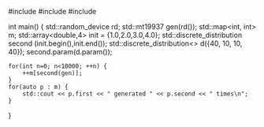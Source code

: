 #include <iostream>
#include <map>
#include <random>

int main()
{
    std::random_device rd;
    std::mt19937 gen(rd());
    std::map<int, int> m;
    std::array<double,4> init = {1.0,2.0,3.0,4.0};
    std::discrete_distribution<int> second (init.begin(),init.end());
    std::discrete_distribution<> d({40, 10, 10, 40});
    second.param(d.param());

    for(int n=0; n<10000; ++n) {
        ++m[second(gen)];
    }
    for(auto p : m) {
        std::cout << p.first << " generated " << p.second << " times\n";
    }
}

